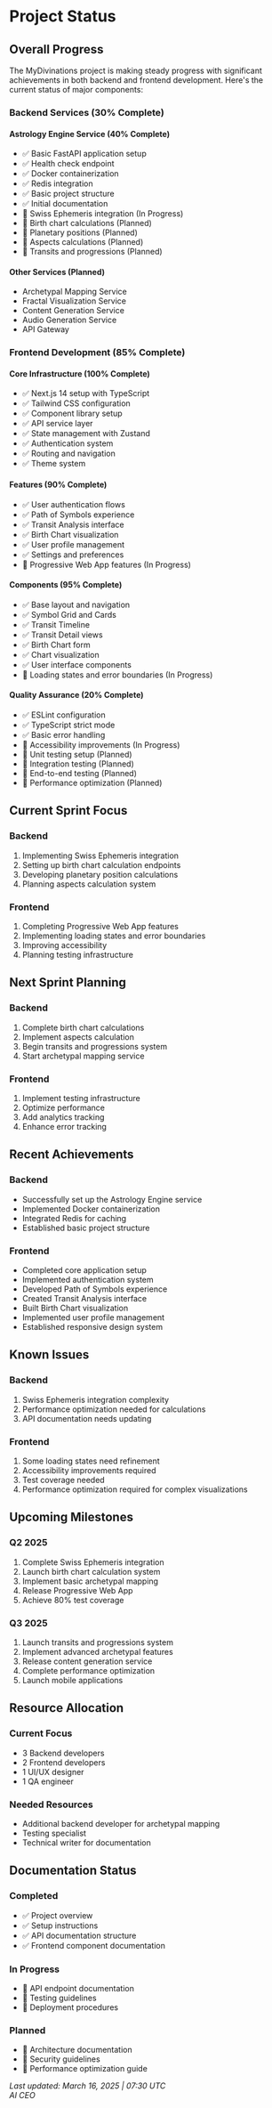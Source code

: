 # Project Status

## Overall Progress

The MyDivinations project is making steady progress with significant achievements in both backend and frontend development. Here's the current status of major components:

### Backend Services (30% Complete)

#### Astrology Engine Service (40% Complete)
- ✅ Basic FastAPI application setup
- ✅ Health check endpoint
- ✅ Docker containerization
- ✅ Redis integration
- ✅ Basic project structure
- ✅ Initial documentation
- 🔄 Swiss Ephemeris integration (In Progress)
- 📅 Birth chart calculations (Planned)
- 📅 Planetary positions (Planned)
- 📅 Aspects calculations (Planned)
- 📅 Transits and progressions (Planned)

#### Other Services (Planned)
- Archetypal Mapping Service
- Fractal Visualization Service
- Content Generation Service
- Audio Generation Service
- API Gateway

### Frontend Development (85% Complete)

#### Core Infrastructure (100% Complete)
- ✅ Next.js 14 setup with TypeScript
- ✅ Tailwind CSS configuration
- ✅ Component library setup
- ✅ API service layer
- ✅ State management with Zustand
- ✅ Authentication system
- ✅ Routing and navigation
- ✅ Theme system

#### Features (90% Complete)
- ✅ User authentication flows
- ✅ Path of Symbols experience
- ✅ Transit Analysis interface
- ✅ Birth Chart visualization
- ✅ User profile management
- ✅ Settings and preferences
- 🔄 Progressive Web App features (In Progress)

#### Components (95% Complete)
- ✅ Base layout and navigation
- ✅ Symbol Grid and Cards
- ✅ Transit Timeline
- ✅ Transit Detail views
- ✅ Birth Chart form
- ✅ Chart visualization
- ✅ User interface components
- 🔄 Loading states and error boundaries (In Progress)

#### Quality Assurance (20% Complete)
- ✅ ESLint configuration
- ✅ TypeScript strict mode
- ✅ Basic error handling
- 🔄 Accessibility improvements (In Progress)
- 📅 Unit testing setup (Planned)
- 📅 Integration testing (Planned)
- 📅 End-to-end testing (Planned)
- 📅 Performance optimization (Planned)

## Current Sprint Focus

### Backend
1. Implementing Swiss Ephemeris integration
2. Setting up birth chart calculation endpoints
3. Developing planetary position calculations
4. Planning aspects calculation system

### Frontend
1. Completing Progressive Web App features
2. Implementing loading states and error boundaries
3. Improving accessibility
4. Planning testing infrastructure

## Next Sprint Planning

### Backend
1. Complete birth chart calculations
2. Implement aspects calculation
3. Begin transits and progressions system
4. Start archetypal mapping service

### Frontend
1. Implement testing infrastructure
2. Optimize performance
3. Add analytics tracking
4. Enhance error tracking

## Recent Achievements

### Backend
- Successfully set up the Astrology Engine service
- Implemented Docker containerization
- Integrated Redis for caching
- Established basic project structure

### Frontend
- Completed core application setup
- Implemented authentication system
- Developed Path of Symbols experience
- Created Transit Analysis interface
- Built Birth Chart visualization
- Implemented user profile management
- Established responsive design system

## Known Issues

### Backend
1. Swiss Ephemeris integration complexity
2. Performance optimization needed for calculations
3. API documentation needs updating

### Frontend
1. Some loading states need refinement
2. Accessibility improvements required
3. Test coverage needed
4. Performance optimization required for complex visualizations

## Upcoming Milestones

### Q2 2025
1. Complete Swiss Ephemeris integration
2. Launch birth chart calculation system
3. Implement basic archetypal mapping
4. Release Progressive Web App
5. Achieve 80% test coverage

### Q3 2025
1. Launch transits and progressions system
2. Implement advanced archetypal features
3. Release content generation service
4. Complete performance optimization
5. Launch mobile applications

## Resource Allocation

### Current Focus
- 3 Backend developers
- 2 Frontend developers
- 1 UI/UX designer
- 1 QA engineer

### Needed Resources
- Additional backend developer for archetypal mapping
- Testing specialist
- Technical writer for documentation

## Documentation Status

### Completed
- ✅ Project overview
- ✅ Setup instructions
- ✅ API documentation structure
- ✅ Frontend component documentation

### In Progress
- 🔄 API endpoint documentation
- 🔄 Testing guidelines
- 🔄 Deployment procedures

### Planned
- 📅 Architecture documentation
- 📅 Security guidelines
- 📅 Performance optimization guide

*Last updated: March 16, 2025 | 07:30 UTC*  
*AI CEO*